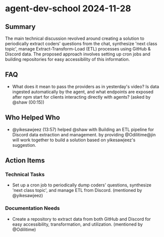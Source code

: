 # agent-dev-school 2024-11-28

## Summary

The main technical discussion revolved around creating a solution to periodically extract coders' questions from the chat, synthesize 'next class topic', manage Extract-Transform-Load (ETL) processes using GitHub & Discord data. The proposed approach involves setting up cron jobs and building repositories for easy accessibility of this information.

## FAQ

- What does it mean to pass the providers as in yesterday's video? Is data ingested automatically by the agent, and what endpoints are exposed after npm start for clients interacting directly with agents? (asked by @shaw (00:15))

## Who Helped Who

- @yikesawjeez (13:57) helped @shaw with Building an ETL pipeline for Discord data extraction and management. by providing @Odilitime@jin will work together to build a solution based on yikesawjeez's suggestion.

## Action Items

### Technical Tasks

- Set up a cron job to periodically dump coders' questions, synthesize 'next class topic', and manage ETL from Discord. (mentioned by @yikesawjeez)

### Documentation Needs

- Create a repository to extract data from both GitHub and Discord for easy accessibility, transformation, and utilization. (mentioned by @Odilitime)
